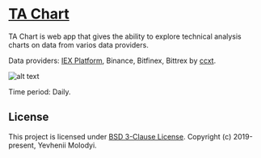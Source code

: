 # [TA Chart](https://zhnzhn.github.io/ta-chart)
TA Chart is web app that gives the ability to explore technical analysis charts on data from varios data providers.   

Data providers: [IEX Platform](https://iextrading.com/developer/), Binance, Bitfinex, Bittrex by [ccxt](https://github.com/ccxt/ccxt).   

![alt text](screencast/screencast-of-web-app-ta-chart-release-of-version-0.1.0.png "Screencast of web app TA Chart v0.1.0")

Time period: Daily.  

## License
This project is licensed under [BSD 3-Clause License](http://opensource.org/licenses/BSD-3-Clause). Copyright (c) 2019-present, Yevhenii Molodyi.
